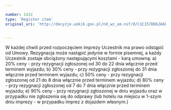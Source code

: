 ```yaml
---

number: 1432
type: 'Register item'
original_uri: 'http://decyzje.uokik.gov.pl/nd_wz_um.nsf/0/C1C157DD62A6D4E7C125746600372C16?OpenDocument'


---
```


W każdej chwili przed rozpoczęciem imprezy Uczestnik ma prawo odstąpić od Umowy. Rezygnacja może nastąpić jedynie w formie pisemnej, a każdy Uczestnik zostaje obciążony następującymi kosztami - karą umowną: a) 20% ceny - przy rezygnacji zgłoszonej od 30 do 22 dnia włącznie przed terminem wyjazdu; b) 30% ceny - przy rezygnacji zgłoszonej do 31 dnia włącznie przed terminem wyjazdu; c) 50% ceny - przy rezygnacji zgłoszonej od 21 do 8 dnia włącznie przed terminem wyjazdu; d) 80% ceny - przy rezygnacji zgłoszonej od 7 do 7 dnia włącznie przed terminem wyjazdu; e) 90% ceny - przy rezygnacji zgłoszonej w dniu wyjazdu oraz w przypadku nie zgłoszenia się do odprawy (lub hotelu na miejscu w 1-szym dniu imprezy - w przypadku imprez z dojazdem własnym.) 
